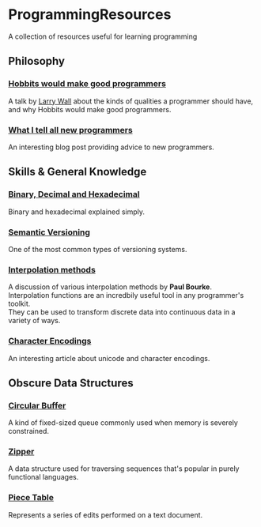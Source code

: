 # ProgrammingResources
A collection of resources useful for learning programming

## Philosophy

### [Hobbits would make good programmers](https://www.youtube.com/watch?v=G49RUPv5-NU)

A talk by [Larry Wall](https://en.wikipedia.org/wiki/Larry_Wall) about the kinds of qualities a programmer should have, and why Hobbits would make good programmers.

### [What I tell all new programmers](https://josephg.com/blog/what-i-tell-all-new-programmers/)

An interesting blog post providing advice to new programmers.  

## Skills & General Knowledge

### [Binary, Decimal and Hexadecimal](http://www.mathsisfun.com/binary-decimal-hexadecimal.html)

Binary and hexadecimal explained simply.

### [Semantic Versioning](https://semver.org/)

One of the most common types of versioning systems.

### [Interpolation methods](http://paulbourke.net/miscellaneous/interpolation/)

A discussion of various interpolation methods by **Paul Bourke**.  
Interpolation functions are an incredbily useful tool in any programmer's toolkit.  
They can be used to transform discrete data into continuous data in a variety of ways.  

### [Character Encodings](http://kunststube.net/encoding/)

An interesting article about unicode and character encodings.

## Obscure Data Structures

### [Circular Buffer](https://en.wikipedia.org/wiki/Circular_buffer)

A kind of fixed-sized queue commonly used when memory is severely constrained.

### [Zipper](https://en.wikipedia.org/wiki/Zipper_(data_structure))

A data structure used for traversing sequences that's popular in purely functional languages.

### [Piece Table](https://en.wikipedia.org/wiki/Piece_table)

Represents a series of edits performed on a text document.
